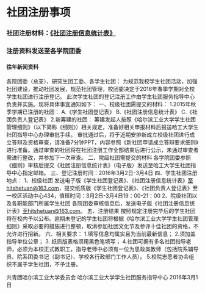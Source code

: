 # 社团注册事项
### 社团注册材料：[《社团注册信息统计表》](《社团注册信息统计表》.xls)
### 注册资料发送至各学院团委

#### 往年新闻资料
各院团委（总支）、研究生团工委、各学生社团：
为规范我校学生社团活动，加强社团建设，推动社团发展，规范社团管理，校团委决定于2016年春季学期对全校学生社团进行注册登记。
此次学生社团的登记注册工作由学生社团服务指导中心负责并实施。现将具体事宜通知如下：
一、校级社团需提交的材料：
1.2015年秋季学期已注册的社团：
A.《学生社团登记表》
B.《社团注册信息统计表》
C.《社团负责人登记表》
2.新筹建的社团：
筹建发起人按照《哈尔滨工业大学学生社团管理细则》（以下简称《细则》）相关规定，准备好相关申报材料后报送哈工大学生社团指导中心办理审批手续。
审批通过后，将于近期安排新成立校级社团进行成立答辩及资格审查，请准备7分钟PPT，内容参照《新社团申请成立答辩要求细则》进行准备。通过审查的社团将在社团注册工作全部结束后进行公示，未通过审查者需进行整改，并参加下一次审查。
二、院级社团需提交的材料
各学院团委参照《细则》审核后提交《社团注册信息统计表》（电子版）发送至哈工大学生社团指导中心指定邮箱。
三、登记注册时间：2016年3月2日-3月4日
四、学生社团注册地点：
1、校级社团
发送电子版《学生社团登记表》、《社团注册信息统计表》至hitshetuan@163.com，提交纸质版《学生社团登记表》、《社团负责人登记表》至一校区活动中心434，值班时间：3月2日-3月4日19：00-21：00
2、院级社团以及各职能部门所属学生社团
各院团委审核信息后，发送电子版《社团注册信息统计表》至hitshetuan@163.com。
五、注册结果
按照规定注册完毕后的学生社团将在校内予以公布。逾期未登记的学生社团将根据《哈尔滨工业大学学生社团管理细则》采取必要的措施进行整顿，取消参加社团文化节及参评十佳社团的资格，不允许进行招新。
六、相关要求：
1.填写信息均属实且为当前最新信息；
2.须加盖指导单位公章；
3. 纸质版表格须用黑色笔填写；
4.社团可拥有多名社团指导老师，必须为本校正式教职工，指导老师中必须有一位为思政类教师（包括院系辅导员、院系团委书记（副书记）、学校各行政部门工作人员）。
5.校院志愿者协会组织不属于学生社团，不予注册。
 
共青团哈尔滨工业大学委员会
哈尔滨工业大学学生社团服务指导中心
2016年3月1日
